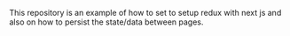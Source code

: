 This repository is an example of how to set to setup redux with next js and also on how to persist the state/data
between pages.
